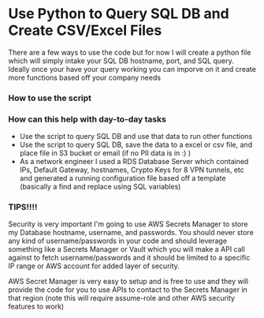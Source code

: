 # Use Python to Query SQL DB and Create CSV/Excel Files
There are a few ways to use the code but for now I will create a python file which will simply intake your SQL DB hostname, port, and SQL query. Ideally once your have your query working you can imporve on it and create more functions based off your company needs

### How to use the script

### How can this help with day-to-day tasks

- Use the script to query SQL DB and use that data to run other functions
- Use the script to query SQL DB, save the data to a excel or csv  file, and place file in S3 bucket or email (if no PII data is in :) )
- As a network engineer I used a RDS Database Server which contained IPs, Default Gateway, hostnames, Crypto Keys for 8 VPN tunnels, etc and generated a running configuration file based off a template (basically a find and replace using SQL variables) 

### TIPS!!!!

Security is very important I'm going to use AWS Secrets Manager to store my Database hostname, username, and passwords. You should never store any kind of username/passwords in your code and should leverage something like a Secrets Manager or Vault which you will make a API call against to fetch username/passwords and it should be limited to a specific IP range or AWS account for added layer of security.

AWS Secret Manager is very easy to setup and is free to use and they will provide the code for you to use APIs to contact to the Secrets Manager in that region (note this will require assume-role and other AWS security features to work)

<!--- ![](https://github.com/pyjoepy06/sql_python_query/blob/main/docs/aws_secrets_manager.GIF) --->

<!--- img src="https://github.com/pyjoepy06/sql_python_query/blob/main/docs/aws_secrets_manager.GIF" width="20000" height="400" /> --->